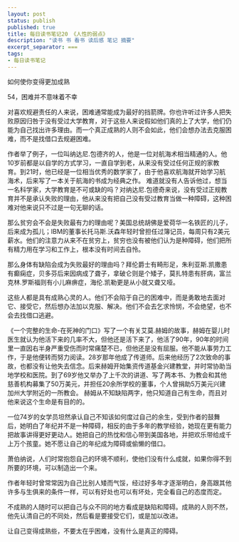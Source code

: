 ```yaml
---
layout: post
status: publish
published: true
title: 每日读书笔记20 《人性的弱点》
description: "读书 书 看书 读后感 笔记 摘要"
excerpt_separator: ===
tags:
- 每日读书笔记
---
```


如何使你变得更加成熟
 
54，困难并不意味着不幸

对喜欢规避责任的人来说，困难通常能成为最好的挡箭牌。你也许听过许多人把失败原因归咎于没有受过大学教育，对于这些人来说假如他们真的上了大学，他们仍能为自己找出许多理由。而一个真正成熟的人则不会如此，他们会想办法去克服困难，而不是找借口去规避困难。

作者举了例子，一位叫纳达尼.包德齐的人，他是一位对航海术相当精通的人。他10岁前都是以自学的方式学习，一直自学到老，从来没有受过任何正规的家教育。到21时，他已经是一位相当优秀的数学家了，由于他喜欢航海就开始学习航海术，后来写了一本关于航海的书成为经典之作。
难道就没有人告诉他过，想当一名科学家，大学教育是不可或缺的吗？对纳达尼.包德奇来说，没有受过正规教育并不是承认失败的理由，他从来没有把自己没有受过教育当做一种障碍，这种困难对他来说只不过是一句无聊的话。

那么贫穷会不会是失败最有力的理由呢？美国总统胡佛是爱荷华一名铁匠的儿子，后来成为孤儿；IBM的董事长托马斯.沃森年轻时曾担任过簿记员，每周只有2美元薪水。他们的注意力从来不在贫穷上，贫穷也没有被他们认为是种障碍，他们把所有精力用在学习和工作上，根本没有时间去自怜。


那么身体有缺陷会成为失败最好的理由吗？拜伦爵士有畸形足，朱利亚斯.凯撒患有癫痫症，贝多芬后来因病成了聋子，拿破仑则是个矮子，莫扎特患有肝病，富兰克林.罗斯福则有小儿麻痹症，海伦.凯勒更是从小就又聋又哑。

这些人都是具有成熟心灵的人。他们不会陷于自己的困难中，而是勇敢地去面对它、接受它，然后想办法加以克服、解决。他们不会去乞求怜悯，不会绝望，也不会去找借口逃避。

《一个完整的生命-在死神的门口》写了一个有关艾莫.赫姆的故事，赫姆在婴儿时医生就认为他活下来的几率不大，但他还是活下来了，他活了90年，90年的时间里一直因右半身严重受伤而时常痛楚不已，但他还是没有屈服。他不能从事劳力工作，于是他便转而努力阅读。28岁那年他成了传道师。后来他经历了2次致命的事故，也都没有让他失去信念。后来赫姆开始集资传道基金兴建教堂，并时常协助当地学校和医院。到了69岁他又举办了上千次的讲道、写了两本书、为教会和其他慈善机构募集了50万美元，并担任20余所学校的董事，个人曾捐助5万美元兴建加州大学附近的一所教会。
赫姆从不知缺陷两字，他只知道自己有生命，而且对他来说这个生命是有目的的。

一位74岁的女学员坦然承认自己不知该如何度过自己的余生，受到作者的鼓舞后，她明白了年纪并不是一种障碍，相反的由于多年的教学经验，她现在更有能力把故事讲得更好更动人。她把自己的热忱和信心带到美国各地，并把欢乐带给成千上万个孩童。她不愿让自己的年纪成为障碍或偷懒的借口。

萧伯纳说，人们时常抱怨自己的环境不顺利，使他们没有什么成就，如果你得不到所要的环境，可以制造出一个来。

作者年轻时曾常常因为自己比别人矮而气馁，经过好多年才逐渐明白，身高跟其他许多与生俱来的条件一样，可以有好处也可以有坏处，完全看自己的态度而定。

不成熟的人随时可以把自己与众不同的地方看成是缺陷和障碍。成熟的人则不然，他先认清自己的不同处，然后看是要接受它们，或是加以改进。

让自己变得成熟些，不要太在乎困难，没有什么是真正的障碍。

